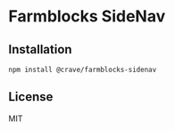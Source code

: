 

# Farmblocks SideNav



## Installation

```
npm install @crave/farmblocks-sidenav
```

## License

MIT
